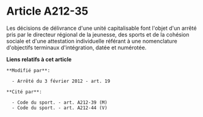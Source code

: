 # Article A212-35

Les  décisions de délivrance d'une unité capitalisable font l'objet d'un  arrêté pris par le directeur régional de la
jeunesse, des sports et de  la cohésion sociale et d'une attestation individuelle référant à une  nomenclature d'objectifs
terminaux d'intégration, datée et numérotée.

**Liens relatifs à cet article**

	**Modifié par**:

	  - Arrêté du 3 février 2012 - art. 19

	**Cité par**:

	  - Code du sport. - art. A212-39 (M)
	  - Code du sport. - art. A212-44 (V)
